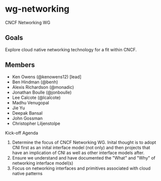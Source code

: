 # wg-networking

CNCF Networking WG

## Goals

Explore cloud native networking technology for a fit within CNCF.

## Members

* Ken Owens (@kenowens12) [lead]
* Ben Hindman (@benh)
* Alexis Richardson (@monadic)
* Jonathan Boulle (@jonboulle)
* Lee Calcote (@lcalcote)
* Madhu Venugopal
* Jie Yu
* Deepak Bansal
* John Gossman
* Christopher Liljenstolpe

Kick-off Agenda
1. Determine the focus of CNCF Networking WG. Inital thought is to adopt CNI first as an inital interface model (not only) and then projects that have an implication of CNI as well as other interface models after.
2. Ensure we understand and have documented the "What" and "Why" of networking interface model(s)
3. Focus on networking interfaces and primitives associated with cloud native patterns

